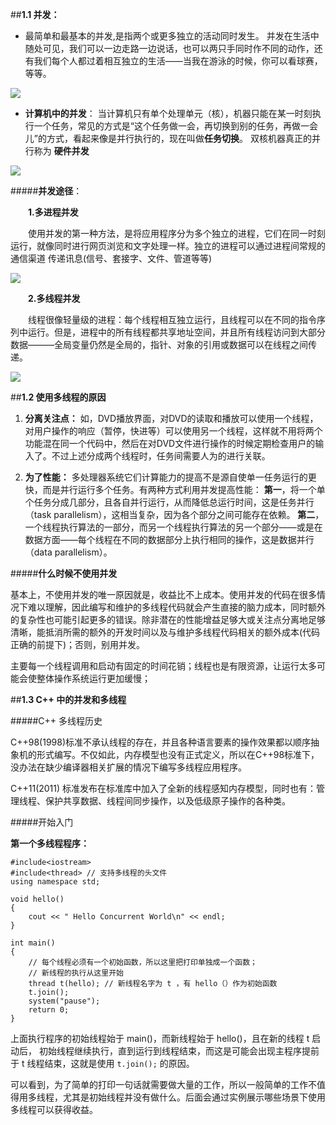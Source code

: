 ##**1.1 并发：**
- 最简单和最基本的并发,是指两个或更多独立的活动同时发生。
并发在生活中随处可见，我们可以一边走路一边说话，也可以两只手同时作不同的动作，还
有我们每个人都过着相互独立的生活——当我在游泳的时候，你可以看球赛，等等。

![](https://i.imgur.com/ce5O8Mn.png)

- **计算机中的并发**： 当计算机只有单个处理单元（核），机器只能在某一时刻执行一个任务，常见的方式是“这个任务做一会，再切换到别的任务，再做一会儿”的方式，看起来像是并行执行的，现在叫做**任务切换**。 双核机器真正的并行称为 **硬件并发**

![](https://i.imgur.com/3OToGr9.png)

#####**并发途径**：


&emsp;&emsp;**1.多进程并发**

&emsp;&emsp;使用并发的第一种方法，是将应用程序分为多个独立的进程，它们在同一时刻运行，就像同时进行网页浏览和文字处理一样。独立的进程可以通过进程间常规的通信渠道
传递讯息(信号、套接字、文件、管道等等)

![](https://i.imgur.com/DXWue1M.png)

&emsp;&emsp;**2.多线程并发**

&emsp;&emsp;线程很像轻量级的进程：每个线程相互独立运行，且线程可以在不同的指令序列中运行。但是，进程中的所有线程都共享地址空间，并且所有线程访问到大部分数据———全局变量仍然是全局的，指针、对象的引用或数据可以在线程之间传递。

![](https://i.imgur.com/OEDZ5mn.png)

##**1.2 使用多线程的原因**

1. **分离关注点：**
如，DVD播放界面，对DVD的读取和播放可以使用一个线程，对用户操作的响应（暂停，快进等）可以使用另一个线程，这样就不用将两个功能混在同一个代码中，然后在对DVD文件进行操作的时候定期检查用户的输入了。不过上述分成两个线程时，任务间需要人为的进行关联。

2. **为了性能：**
多处理器系统它们计算能力的提高不是源自使单一任务运行的更快，而是并行运行多个任务。有两种方式利用并发提高性能：
**第一**，将一个单个任务分成几部分，且各自并行运行，从而降低总运行时间，这是任务并行（task parallelism），这相当复杂，因为各个部分之间可能存在依赖。
**第二**，一个线程执行算法的一部分，而另一个线程执行算法的另一个部分——或是在数据方面——每个线程在不同的数据部分上执行相同的操作，这是数据并行（data parallelism）。

#####**什么时候不使用并发**

基本上，不使用并发的唯一原因就是，收益比不上成本。使用并发的代码在很多情况下难以理解，因此编写和维护的多线程代码就会产生直接的脑力成本，同时额外的复杂性也可能引起更多的错误。除非潜在的性能增益足够大或关注点分离地足够清晰，能抵消所需的额外的开发时间以及与维护多线程代码相关的额外成本(代码正确的前提下)；否则，别用并发。

主要每一个线程调用和启动有固定的时间花销；线程也是有限资源，让运行太多可能会使整体操作系统运行更加缓慢；

##**1.3 C++ 中的并发和多线程**

#####C++ 多线程历史

C++98(1998)标准不承认线程的存在，并且各种语言要素的操作效果都以顺序抽象机的形式编写。不仅如此，内存模型也没有正式定义，所以在C++98标准下，没办法在缺少编译器相关扩展的情况下编写多线程应用程序。

C++11(2011) 标准发布在标准库中加入了全新的线程感知内存模型，同时也有：管理线程、保护共享数据、线程间同步操作，以及低级原子操作的各种类。


#####开始入门

**第一个多线程程序：**

    #include<iostream>
    #include<thread> // 支持多线程的头文件
    using namespace std;
    
    void hello()
    {
    	cout << " Hello Concurrent World\n" << endl;
    }
    
    int main()
    {
    	// 每个线程必须有一个初始函数，所以这里把打印单独成一个函数；
    	// 新线程的执行从这里开始
    	thread t(hello); // 新线程名字为 t ，有 hello（）作为初始函数
    	t.join();
    	system("pause");
    	return 0;
    }


上面执行程序的初始线程始于 main()，而新线程始于 hello()，且在新的线程 t 启动后， 初始线程继续执行，直到运行到线程结束，而这是可能会出现主程序提前于 t 线程结束，这就是使用 `t.join();` 的原因。

可以看到，为了简单的打印一句话就需要做大量的工作，所以一般简单的工作不值得用多线程，尤其是初始线程并没有做什么。后面会通过实例展示哪些场景下使用多线程可以获得收益。
